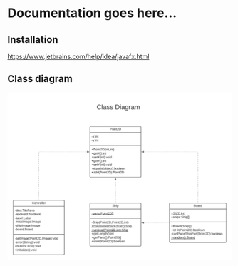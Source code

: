 # Documentation goes here...

## Installation
https://www.jetbrains.com/help/idea/javafx.html

## Class diagram
![Class diagram](Class-diagram.png)